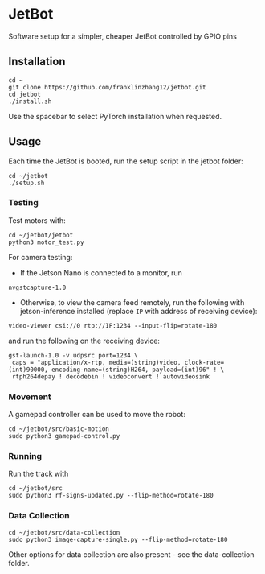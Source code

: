 # JetBot

Software setup for a simpler, cheaper JetBot controlled by GPIO pins

## Installation

```
cd ~
git clone https://github.com/franklinzhang12/jetbot.git
cd jetbot
./install.sh
```
Use the spacebar to select PyTorch installation when requested.

## Usage

Each time the JetBot is booted, run the setup script in the jetbot folder:
```
cd ~/jetbot
./setup.sh
```

### Testing
Test motors with:
```
cd ~/jetbot/jetbot
python3 motor_test.py
```
For camera testing:
- If the Jetson Nano is connected to a monitor, run

```nvgstcapture-1.0```
- Otherwise, to view the camera feed remotely, run the following with jetson-inference installed (replace ```IP``` with address of receiving device):

```video-viewer csi://0 rtp://IP:1234 --input-flip=rotate-180```

and run the following on the receiving device:
```
gst-launch-1.0 -v udpsrc port=1234 \
 caps = "application/x-rtp, media=(string)video, clock-rate=(int)90000, encoding-name=(string)H264, payload=(int)96" ! \
 rtph264depay ! decodebin ! videoconvert ! autovideosink
```

### Movement
A gamepad controller can be used to move the robot:
```
cd ~/jetbot/src/basic-motion
sudo python3 gamepad-control.py
```

### Running
Run the track with
```
cd ~/jetbot/src
sudo python3 rf-signs-updated.py --flip-method=rotate-180
```

### Data Collection
```
cd ~/jetbot/src/data-collection
sudo python3 image-capture-single.py --flip-method=rotate-180
```
Other options for data collection are also present - see the data-collection folder.
